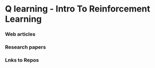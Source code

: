# Q learning - Intro To Reinforcement Learning


### Web articles 


### Research papers


### Lnks to Repos

